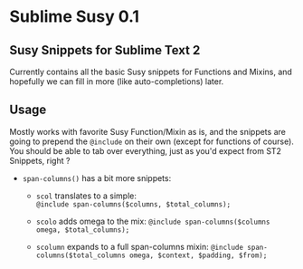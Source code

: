 # Sublime Susy 0.1
## Susy Snippets for Sublime Text 2

Currently contains all the basic Susy snippets for Functions and Mixins, and hopefully we can fill in more (like auto-completions) later.

## Usage
Mostly works with favorite Susy Function/Mixin as is, and the snippets are going to prepend the `@include` on their own (except for functions of course).
You should be able to tab over everything, just as you'd expect from ST2 Snippets, right ?

* `span-columns()` has a bit more snippets:  

  * `scol` translates to a simple:  
  ```@include span-columns($columns, $total_columns);```  
  
  * `scolo` adds omega to the mix:
  ```@include span-columns($columns omega, $total_columns);```   
  
  * `scolumn` expands to a full span-columns mixin:
   ```@include span-columns($total_columns omega, $context, $padding, $from);```


